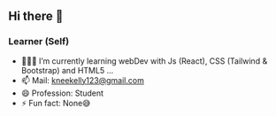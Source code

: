 ## Hi there 👋
### Learner (Self)

- 👨🏾‍💻 I’m currently learning webDev with Js (React), CSS (Tailwind & Bootstrap) and HTML5 ...
- 📫 Mail: kneekelly123@gmail.com
- 😄 Profession: Student
- ⚡ Fun fact: None😅
